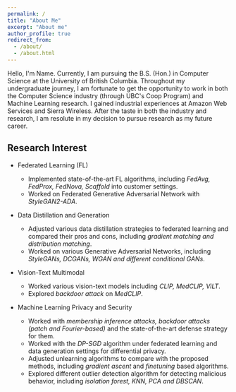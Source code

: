```yaml
---
permalink: /
title: "About Me"
excerpt: "About me"
author_profile: true
redirect_from: 
  - /about/
  - /about.html
---
```


Hello, I'm Name. Currently, I am pursuing the B.S. (Hon.) in Computer Science at the University of British Columbia. Throughout my undergraduate journey, I am fortunate to get the opportunity to work in both the Computer Science industry (through UBC's Coop Program) and Machine Learning research. I gained industrial experiences at Amazon Web Services and Sierra Wireless. After the taste in both the industry and research, I am resolute in my decision to pursue research as my future career.

## Research Interest
* Federated Learning (FL)
  * Implemented state-of-the-art FL algorithms, including *FedAvg, FedProx, FedNova, Scaffold* into customer settings.
  * Worked on Federated Generative Adversarial Network with *StyleGAN2-ADA*.

* Data Distillation and Generation
  * Adjusted various data distillation strategies to federated learning and compared their pros and cons, including *gradient matching and distribution matching*.
  * Worked on various Generative Adversarial Networks, including *StyleGANs, DCGANs, WGAN and different conditional GANs*.

* Vision-Text Multimodal
  * Worked various vision-text models including *CLIP, MedCLIP, ViLT*.
  * Explored *backdoor attack* on *MedCLIP*.

* Machine Learning Privacy and Security
  * Worked with *membership inference attacks, backdoor attacks (patch and Fourier-based)* and the state-of-the-art defense strategy for them.
  * Worked with the *DP-SGD* algorithm under federated learning and data generation settings for differential privacy.
  * Adjusted unlearning algorithms to compare with the proposed methods, including *gradient ascent* and *finetuning* based algorithms. 
  * Explored different outlier detection algorithm for detecting malicious behavior, including *isolation forest, KNN, PCA and DBSCAN*.